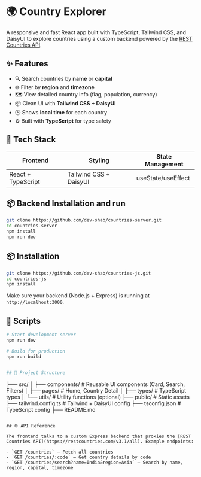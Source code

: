 # 🌍 Country Explorer

A responsive and fast React app built with TypeScript, Tailwind CSS, and DaisyUI to explore countries using a custom backend powered by the [REST Countries API](https://restcountries.com).

## ✨ Features

- 🔍 Search countries by **name** or **capital**
- 🌐 Filter by **region** and **timezone**
- 🗺️ View detailed country info (flag, population, currency)
- 📦 Clean UI with **Tailwind CSS + DaisyUI**
- 🕒 Shows **local time** for each country
- ⚙️ Built with **TypeScript** for type safety

## 🚀 Tech Stack

| Frontend           | Styling                | State Management   |
| ------------------ | ---------------------- | ------------------ |
| React + TypeScript | Tailwind CSS + DaisyUI | useState/useEffect |

## 📦 Backend Installation and run

```bash
git clone https://github.com/dev-shab/countries-server.git
cd countries-server
npm install
npm run dev
```

## 📦 Installation

```bash
git clone https://github.com/dev-shab/countries-js.git
cd countries-js
npm install
```

Make sure your backend (Node.js + Express) is running at `http://localhost:3000`.

## 🧪 Scripts

```bash
# Start development server
npm run dev

# Build for production
npm run build


## 📁 Project Structure

```

├── src/
│ ├── components/ # Reusable UI components (Card, Search, Filters)
│ ├── pages/ # Home, Country Detail
│ ├── types/ # TypeScript types
│ └── utils/ # Utility functions (optional)
├── public/ # Static assets
├── tailwind.config.ts # Tailwind + DaisyUI config
├── tsconfig.json # TypeScript config
├── README.md

```

## 🌐 API Reference

The frontend talks to a custom Express backend that proxies the [REST Countries API](https://restcountries.com/v3.1/all). Example endpoints:

- `GET /countries` — Fetch all countries
- `GET /countries/:code` — Get country details by code
- `GET /countries/search?name=India&region=Asia` — Search by name, region, capital, timezone
```

